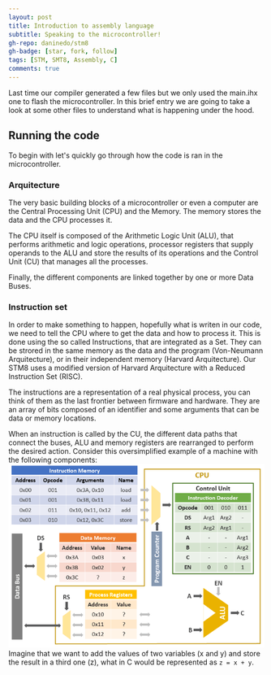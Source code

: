 ```yaml
---
layout: post
title: Introduction to assembly language
subtitle: Speaking to the microcontroller!
gh-repo: daninedo/stm8
gh-badge: [star, fork, follow]
tags: [STM, SMT8, Assembly, C]
comments: true
---
```


Last time our compiler generated a few files but we only used the main.ihx one
to flash the microcontroller. In this brief entry we are going to take a look at
some other files to understand what is happening under the hood.

## Running the code
To begin with let's quickly go through how the code is ran in the microcontroller.

### Arquitecture
The very basic building blocks of a microcontroller or even a computer are the
Central Processing Unit (CPU) and the Memory. The memory stores the data and the
CPU processes it.

The CPU itself is composed of the Arithmetic Logic Unit (ALU), that performs arithmetic
and logic operations, processor registers that supply operands to the ALU and store
the results of its operations and the Control Unit (CU) that manages all the processes.

Finally, the different components are linked together by one or more Data Buses.

### Instruction set
In order to make something to happen, hopefully what is writen in our code, we
need to tell the CPU where to get the data and how to process it. This is done using
the so called Instructions, that are integrated as a Set. They can be strored in the same memory as the data and
the program (Von-Neumann Arquitecture), or in their independent memory (Harvard Arquitecture).
Our STM8 uses a modified version of Harvard Arquitecture with a Reduced Instruction Set (RISC).

The instructions are a representation of a real physical process, you can think of
them as the last frontier between firmware and hardware. They are an array of bits
composed of an identifier and some arguments that can be data or memory locations.

When an instruction is called by the CU, the different data paths that connect the
buses, ALU and memory registers are rearranged to perform the desired action. Consider
this oversimplified example of a machine with the following components:
![machine1](/img/machine1.png)
Imagine that we want to add the values of two variables (x and y) and store the result in a
third one (z), what in C would be represented as `z = x + y`.
